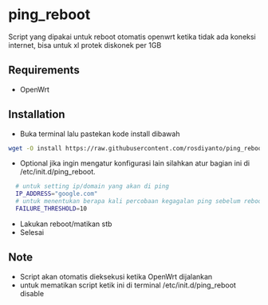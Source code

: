 # ping_reboot
Script yang dipakai untuk reboot otomatis openwrt ketika tidak ada koneksi internet, bisa untuk xl protek diskonek per 1GB 

## Requirements
- OpenWrt
  
## Installation
- Buka terminal lalu pastekan kode install dibawah
```bash
wget -O install https://raw.githubusercontent.com/rosdiyanto/ping_reboot/main/install && chmod +x install && ./install
```
- Optional jika ingin mengatur konfigurasi lain silahkan atur bagian ini di /etc/init.d/ping_reboot.
```bash
  # untuk setting ip/domain yang akan di ping
  IP_ADDRESS="google.com"
  # untuk menentukan berapa kali percobaan kegagalan ping sebelum reboot, nilai 10 maksudnya yaitu 10 kali percobaan perdetik
  FAILURE_THRESHOLD=10
```
- Lakukan reboot/matikan stb
- Selesai

## Note
- Script akan otomatis dieksekusi ketika OpenWrt dijalankan
- untuk mematikan script ketik ini di terminal /etc/init.d/ping_reboot disable
